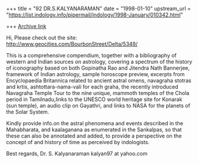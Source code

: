 +++
title = "92 DR.S.KALYANARAMAN"
date = "1998-01-10"
upstream_url = "https://list.indology.info/pipermail/indology/1998-January/010342.html"

+++
[Archive link](https://list.indology.info/pipermail/indology/1998-January/010342.html)

Hi,
Please check out the site:
http://www.geocities.com/BourbonStreet/Delta/5349/

This is a comprehensive compendium, together with a bibliography of
western and Indian sources on astrology, covering a spectrum of the
history of iconography based on both Gopinatha Rao and Jitendra Nath
Bannerjee, framework of Indian astrology, sample horoscope preview,
excerpts from Encyclopaedia Britannica related to ancient astral omens,
navagraha stotras and krtis, ashtottara-nama-vali for each graha, the
recently introduced Navagraha Temple Tour to the nine unique, mammoth
temples of the Chola period in Tamilnadu,links to the UNESCO world
heritage site for Konarak (sun temple), an audio clip on Gayathri, and
links to NASA for the planets of the Solar System.

Kindly provide info.on the astral phenomena and events described in the
Mahabharata, and kaalaganana as enumerated in the Sankalpas, so that these
can also be annotated and added, to provide a perspective
on the concept of and history of time as perceived by indologists.

Best regards,
Dr. S. Kalyanaraman
kalyan97 at yahoo.com



